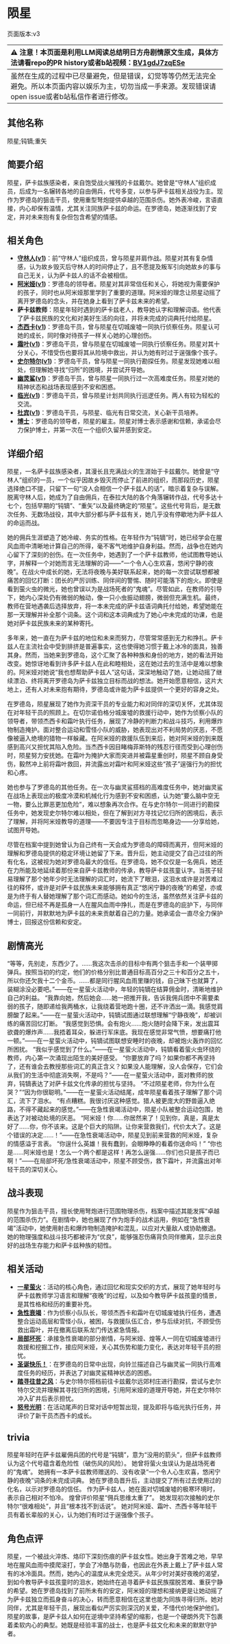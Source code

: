 # 陨星
页面版本:v3
 

| :warning: 注意！本页面是利用LLM阅读总结明日方舟剧情原文生成，具体方法请看repo的PR history或者b站视频：[BV1gdJ7zqESe](https://www.bilibili.com/video/BV1gdJ7zqESe/)         |
|:----------------------------|
| 虽然在生成的过程中已尽量避免，但是错误，幻觉等等仍然无法完全避免。所以本页面内容以娱乐为主，切勿当成一手来源。发现错误请open issue或者b站私信作者进行修改。|



## 其他名称
陨星;钝镝;重矢
## 简要介绍
陨星，萨卡兹族感染者，来自饱受战火摧残的卡兹戴尔。她曾是“守林人”组织成员，后成为一名辗转各地的自由佣兵，代号多变，以参与萨卡兹相关战役为主。现作为罗德岛的狙击干员，使用重型弩炮提供卓越的范围杀伤。她外表冷峻，言语直接，内心却保有温情，尤其关注同族萨卡兹的命运。在罗德岛，她逐渐找到了安定，并对未来抱有复杂但包含希望的情感。
## 相关角色
-   **[守林人](char_158_milu.md)([v1](../chars/char_158_milu.md))**：前“守林人”组织成员，曾与陨星并肩作战。陨星对其有复杂情感，认为故乡毁灭后守林人的时间停止了，且不愿提及叛军引向她故乡的事与自己无关，认为萨卡兹人的话不会被相信。
-   **[阿米娅](char_002_amiya.md)([v1](../chars/char_002_amiya.md))**：罗德岛的领导者。陨星对其非常信任和关心，将她视为需要保护的孩子，同时也从阿米娅那里学到了重要的道理。阿米娅的理念让陨星动摇了离开罗德岛的念头，并在她身上看到了萨卡兹未来的希望。
-   **萨卡兹教师**：陨星年轻时遇到的萨卡兹老人，教导她认字和理解词语。他代表了萨卡兹民族的文化和对美好生活的向往，并将未完成的词典托付给陨星。
-   **[杰西卡](char_235_jesica.md)([v1](../chars/char_235_jesica.md))**：罗德岛干员，曾与陨星在切城废墟一同执行侦察任务。陨星认可她的成长，同时像对待孩子一样关心她的心理创伤。
-   **[霜叶](char_193_frostl.md)([v1](../chars/char_193_frostl.md))**：罗德岛干员，曾与陨星在切城废墟一同执行侦察任务。陨星对其十分关心，不惜受伤也要将其从险境中救出，并认为她有时过于逞强像个孩子。
-   **[史尔特尔](char_350_surtr.md)([v1](../chars/char_350_surtr.md))**：罗德岛干员，曾与陨星一同执行勘探任务。陨星发现她难以相处，但理解她寻找“归所”的困境，并尝试开导她。
-   **[幽灵鲨](char_143_ghost.md)([v1](../chars/char_143_ghost.md))**：罗德岛干员，曾与陨星一同执行过一次高难度任务。陨星对她的精神状态和战场表现感到不安和困惑。
-   **[临光](char_148_nearl.md)([v1](../chars/char_148_nearl.md))**：罗德岛干员，曾与陨星计划共同执行巡逻任务。两人有较为轻松的交流。
-   **[杜宾](char_130_doberm.md)([v1](../chars/char_130_doberm.md))**：罗德岛干员，与陨星、临光有日常交流，关心新干员培养。
-   **[博士](extended_char_bo_shi.md)**：罗德岛的领导者，陨星的雇主。陨星对博士表示感谢和信赖，承诺会尽力保护博士，并第一次在一个组织久留并感到安定。
## 详细介绍
陨星，一名萨卡兹族感染者，其漫长且充满战火的生涯始于卡兹戴尔。她曾是“守林人”组织的一员，一个似乎因故乡毁灭而停止了前进的组织，而那段历史，陨星选择绝口不提，只留下一句“没人会相信一个萨卡兹人的话”，暗示着复杂与误解。脱离守林人后，她成为了自由佣兵，在泰拉大陆的各个角落辗转作战，代号多达十七个，包括早期的“钝镝”、“重矢”以及最终确定的“陨星”。这些代号背后，是无数次任务、无数场战役，其中大部分都与萨卡兹有关，她几乎没有停歇地为萨卡兹人的命运而战。

她的佣兵生涯塑造了她冷峻、务实的性格。在年轻作为“钝镝”时，她已经学会在腥风血雨中清晰地计算自己的所得，毫不客气地维护自身利益。然而，战争也在她内心留下了深刻的创伤。在一次任务中，她遇到了一个萨卡兹教师，他试图教导她认字，并解释一个对她而言无法理解的词——“一个令人心生欢喜，悠闲宁静的夜晚”。在战火中成长的她，无法将夜晚与美好联系起来，她的每一次尝试联想都被痛苦的回忆打断：团长的严厉训练、同伴间的警惕、随时可能落下的炮火。即使是看到萤火虫的微光，她也曾误以为是战场死者的“鬼魂”。尽管如此，在教师的引导下，她内心深处仍有微弱的触动，像一只小虫振动翅膀，微弱但充满生机。最终，教师在营地遇袭后选择放弃，将一本未完成的萨卡兹语词典托付给她，希望她能在那一天理解并补全那个词条。这个词和这本词典成为了她心中未完成的功课，也是她对萨卡兹民族未来的某种寄托。

多年来，她一直在为萨卡兹的地位和未来而努力，尽管常常感到无力和挣扎。萨卡兹人在主流社会中受到排挤是普遍事实，这也使得她习惯于戴上冰冷的面具，独善其身。然而，当她来到罗德岛，这个汇聚了各种种族和身份的地方，她的看法开始改变。她惊讶地看到许多萨卡兹人在此和睦相处，这在她过去的生活中是难以想象的。阿米娅对她说“我也想帮助萨卡兹人”这句话，深深地触动了她，让她动摇了继续漂泊、终将离开罗德岛为萨卡兹独立目标而战的想法。她开始愿意相信，这片大地上，还有人对未来抱有期待，罗德岛或许能为萨卡兹提供一个更好的容身之处。

在罗德岛，陨星展现了她作为资深干员的专业能力和对同伴的深切关怀，尤其体现在对年轻干员的照顾上。在切尔诺伯格分城废墟的救援行动中，她作为侦察小队的领导者，带领杰西卡和霜叶执行任务，展现了冷静的判断力和战斗技巧，利用爆炸物制造掩护。面对整合运动和雪怪小队的威胁，她表现出对不利局势的厌恶，不愿像被逼入绝境的猎物一样躲藏。在阿米娅的救援队伍到来后，她对阿米娅的到来既感到高兴又担忧其陷入危险。当杰西卡因目睹梅菲斯特的残忍行径而受到心理创伤时，陨星努力安抚她。在霜叶为掩护大家而突进并被霜星重创时，陨星不顾自身受伤，毅然冲上前将霜叶救回，并流露出对霜叶和阿米娅这些“孩子”逞强行为的担忧和心疼。

她也参与了罗德岛的其他任务。在一次与幽灵鲨搭档的高难度任务中，她对幽灵鲨在战场上表现出的极度冷漠和机械化行为感到不安和困惑，认为她“要么脑中空无一物，要么比罪恶更加危险”，难以想象再次合作。在与史尔特尔一同进行的勘探任务中，她发现史尔特尔难以相处，但在了解到对方寻找记忆归所的困境后，表示了理解，并将阿米娅教导的道理——不要因专注于目标而忽略身边——分享给她，试图开导她。

尽管在档案中提到她曾认为自己终有一天会成为罗德岛的障碍而离开，但阿米娅的理解和罗德岛提供的稳定环境让她留了下来。晋升后，她主动提交了自己过往的所有化名，这被视为她对罗德岛最大的信任。在罗德岛，她不仅仅是一名佣兵，她还在力所能及地延续着那份来自萨卡兹教师的传承，教导萨卡兹孩童认字。当孩子轻易理解了那个她年少时无法理解的词汇时，她流下了眼泪，这泪水或许是对苦难过往的释怀，或许是对萨卡兹民族未来能够拥有真正“悠闲宁静的夜晚”的希望，亦或是为终于有人替她理解了那个词汇而感动。她如今的生活，虽然依然关注萨卡兹的命运，但已经不再是孤身一人在腥风血雨中挣扎，而是在罗德岛的庇护下，与同伴一同前行，并默默地为萨卡兹的未来贡献着自己的力量。她承诺会一直尽全力保护博士，回报这份信赖和安定。
## 剧情高光
“等等，先别走，东西少了。......我这次击杀的目标中有两个狙击手和一个装甲掷弹兵。按照当初的约定，他们的价格分别比普通目标高百分之三十和百分之五十，所以你还欠我十二个金币。......都是同行腥风血雨里赚的钱，自己昧下也就算了，装糊涂没必要吧。”——在一星萤火活动中，年轻的钝镝在结算佣金时，清晰地维护自己的利益。
“我靠向她，然后她会......她一把推开我，告诉我佣兵团中不需要柔弱的孩子，随即递给我两桶水，让我绕着营地跑十圈，还不许洒出一滴。我感觉肩膀酸了起来。”——在一星萤火活动中，钝镝试图通过联想理解“宁静夜晚”，却被训练的痛苦回忆打断。
“我感觉到恐惧。会有炮火......炮火随时会降下来，发出震耳欲聋的爆炸声......我捂着耳朵，躲进行军床底。我现在感觉非常气愤，想要痛打他一顿。”——在一星萤火活动中，钝镝试图联想安睡时的夜晚，却被炮火轰炸的回忆所困扰。
“我似乎感觉到了什么。”——在一星萤火活动中，钝镝看着萤火虫环绕的教师，内心第一次涌现出陌生的美好感受。
“你要放弃了吗？如果你都不再坚持了，还有谁会去教授那些词汇的真正含义？如果没人能理解，没人会保存，它们会从我们的生活中彻底消失啊，不是吗？”——在一星萤火活动中，面对教师的放弃，钝镝表达了对萨卡兹文化传承的担忧与坚持。
“不过陨星老师，你为什么在哭？”“因为你很聪明。”——在一星萤火活动结尾，成年陨星看着孩子理解了那个词汇，流下了泪水。
“有点糟糕。我很讨厌这种感觉。猎人被更庞大的野兽逼入绝路，不得不藏起来的感觉。”——在急性衰竭活动中，陨星小队被整合运动包围，她表达了对被动处境的厌恶。
“阿米娅！你......你居然来了！见到你，真是，真是太好了......你，你不该来。这是个巨大的陷阱。让你来营救我们，代价太大了。这是个错误的决定......！”——在急性衰竭活动中，陨星见到前来营救的阿米娅，复杂的情感溢于言表。
“你逞什么英雄！我有蠢到，会眼睁睁的看着你送命吗！” “你也是......阿米娅也是！怎么一个两个都是这样！再怎么逞强......你们也只是孩子而已啊！”——在局部坏死/急性衰竭活动中，陨星不顾受伤，救下霜叶，并流露出对年轻干员的深切关心。
## 战斗表现
陨星作为狙击干员，擅长使用弩炮进行范围物理杀伤，档案中描述其能发挥“卓越的范围杀伤力”。在剧情中，她也展现了作为炮手的战术运用，例如在“急性衰竭”活动中，她使用射击和爆炸物制造掩护和混乱，以应对大量敌人或协助撤退。她的物理强度和战斗技巧都被评为“优良”，能够强忍伤痛背负同伴撤离，显示出良好的战场生存能力和萨卡兹种族的韧性。
## 相关活动
-   **[一星萤火](../stories/story_meteo_set_1.md)**：活动的核心角色，通过回忆和现实交织的方式，展现了她年轻时与萨卡兹教师学习语言和理解“夜晚”的过程，以及如今教导萨卡兹孩童的情景，是其性格和经历的重要补充。
-   **[急性衰竭](../stories/main_4.md)**：作为侦察小队队长，带领杰西卡和霜叶在切城废墟执行任务，遭遇整合运动高层和雪怪小队，被困，与救援队伍汇合，参与后续对抗，不顾受伤救出霜叶，并在撤离后联系龙门传达紧急情报。
-   **[局部坏死](../stories/main_6.md)**：承接急性衰竭的部分剧情，与阿米娅、煌等人一同在切城废墟进行救援和挖掘工作，接应阿米娅，关心其伤势和能力变化，表达对年轻干员的担忧。
-   **[圣诞快乐！](../stories/story_ghost_set_1.md)**：在罗德岛的日常中出现，向铃兰描述自己与幽灵鲨一同执行高难度任务的经历，并表达了对幽灵鲨精神状态的困惑。
-   **[踏寻往昔之风](../stories/act13d0.md)**：与史尔特尔搭档前往卡兹戴尔远郊村庄进行勘探，尝试与史尔特尔交流并理解其寻找归所的困境，引用阿米娅的道理开导她，并在史尔特尔冲入矿井后表示担忧。
-   **[怒号光明](../stories/main_8.md)**：在活动尾声的日常对话中短暂出现，提及即将与临光执行任务，并评价了新干员杰西卡的成长。
## trivia
陨星年轻时在萨卡兹雇佣兵团的代号是“钝镝”，意为“没用的箭头”，但萨卡兹教师认为这个代号蕴含着危险性（破伤风的风险）。
她曾将萤火虫误认为是战场死者的“鬼魂”。
她拥有一本萨卡兹教师赠送的、没有收录“一个令人心生欢喜，悠闲宁静的夜晚”词条的未完成词典。
她在罗德岛晋升后，主动提交了所有过去使用过的化名，以示对罗德岛的信任。
作为萨卡兹人，她在面对切城废墟的极寒环境时，表示自己相对不怕冷。
煌曾评价陨星“佣兵思维太重了”。
她发现初次接触的史尔特尔“很难相处”，并且“根本找不到话说”。
她对阿米娅、霜叶、杰西卡等年轻干员有着长辈般的关心，认为她们有时过于逞强像个孩子。
## 角色点评
陨星，一个被战火淬炼、烙印下深刻伤痕的萨卡兹女性。她出身于苦难之地，早早地在腥风血雨中摸爬滚打，学会了冷酷与防备，也因此在外表上戴上了萨卡兹人常有的冰冷面具。然而，她内心的温度从未完全熄灭。从年少时对美好夜晚的渴望，到如今教导萨卡兹孩童时的泪水，她始终在追寻着萨卡兹民族摆脱苦难、重获宁静的希望。她在罗德岛找到了前所未有的安定，阿米娅的理想和接纳更是让她动摇了为萨卡兹独立而孤身奋斗的决心，转而愿意相信在这里也能为同族寻得归所。她对同伴，尤其是年轻干员，展现出看似严厉实则深沉的关爱，不惜代价地保护他们。陨星的故事，是萨卡兹人如何在逆境中坚持希望的缩影，也是一个硬朗外壳下包裹着柔软内心的典型。她既是经验丰富的战士，也是萨卡兹文化和未来的默默守护者。